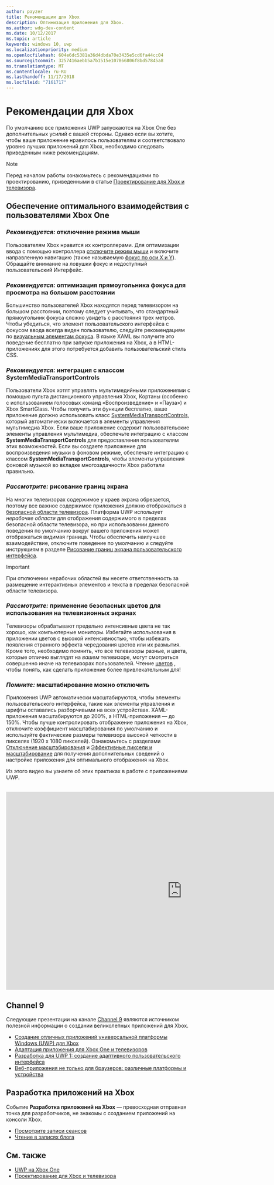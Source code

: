 ```yaml
---
author: payzer
title: Рекомендации для Xbox
description: Оптимизация приложения для Xbox.
ms.author: wdg-dev-content
ms.date: 10/12/2017
ms.topic: article
keywords: windows 10, uwp
ms.localizationpriority: medium
ms.openlocfilehash: 604e6dc5381a36d4dbda70e3435e5cd6fa44cc04
ms.sourcegitcommit: 3257416aebb5a7b1515e107866806f8bd57845a8
ms.translationtype: MT
ms.contentlocale: ru-RU
ms.lasthandoff: 11/17/2018
ms.locfileid: "7161717"
---
```

# <a name="xbox-best-practices"></a>Рекомендации для Xbox

По умолчанию все приложения UWP запускаются на Xbox One без дополнительных усилий с вашей стороны. Однако если вы хотите, чтобы ваше приложение нравилось пользователям и соответствовало уровню лучших приложений для Xbox, необходимо следовать приведенным ниже рекомендациям.
  > [!NOTE]
  > Перед началом работы ознакомьтесь с рекомендациями по проектированию, приведенными в статье [Проектирование для Xbox и телевизора](../design/devices/designing-for-tv.md).   

## <a name="to-build-the-best-experiences-for-xbox-one"></a>Обеспечение оптимального взаимодействия с пользователями Xbox One

### <a name="do-turn-off-mouse-mode"></a>*Рекомендуется:* отключение режима мыши

Пользователям Xbox нравится их контроллерами. Для оптимизации ввода с помощью контроллера [отключите режим мыши](how-to-disable-mouse-mode.md) и включите направленную навигацию (также называемую [фокус по оси X и Y](../design/devices/designing-for-tv.md#xy-focus-navigation-and-interaction)). Обращайте внимание на ловушки фокус и недоступный пользовательский Интерфейс.

### <a name="do-draw-a-focus-rectangle-that-is-appropriate-for-a-10-foot-experience"></a>*Рекомендуется:* оптимизация прямоугольника фокуса для просмотра на большом расстоянии

Большинство пользователей Xbox находятся перед телевизором на большом расстоянии, поэтому следует учитывать, что стандартный прямоугольник фокуса сложно увидеть с расстояния трех метров. Чтобы убедиться, что элемент пользовательского интерфейса с фокусом ввода всегда виден пользователю, следуйте рекомендациям по [визуальным элементам фокуса](../design/devices/designing-for-tv.md#focus-visual). В языке XAML вы получите это поведение бесплатно при запуске приложения на Xbox, а в HTML-приложениях для этого потребуется добавить пользовательский стиль CSS.

### <a name="do-integrate-with-the-systemmediatransportcontrols-class"></a>*Рекомендуется:* интеграция с классом SystemMediaTransportControls

Пользователи Xbox хотят управлять мультимедийными приложениями с помощью пульта дистанционного управления Xbox, Кортаны (особенно с использованием голосовых команд «Воспроизведение» и «Пауза») и Xbox SmartGlass. Чтобы получить эти функции бесплатно, ваше приложение должно использовать класс [SystemMediaTransportControls](https://msdn.microsoft.com/library/windows/apps/windows.media.systemmediatransportcontrols.aspx), который автоматически включается в элементы управления мультимедиа Xbox. Если ваше приложение содержит пользовательские элементы управления мультимедиа, обеспечьте интеграцию с классом **SystemMediaTransportControls** для предоставления пользователям этих возможностей. Если вы создаете приложение для воспроизведения музыки в фоновом режиме, обеспечьте интеграцию с классом **SystemMediaTransportControls**, чтобы элементы управления фоновой музыкой во вкладке многозадачности Xbox работали правильно.

<!-- ### *Do:* Use adaptive UI to account for snapped apps
One of the unique features of Xbox One is that users can snap apps such as Cortana next to any other app, so your app should respond gracefully when it runs in *fill mode*. Implement [adaptive UI](../get-started/universal-application-platform-guide.md#design-adaptive-ui-with-adaptive-panels) and make sure to test your app during development by snapping an app next to it. -->

### <a name="consider-draw-to-the-edge-of-the-screen"></a>*Рассмотрите:* рисование границ экрана

На многих телевизорах содержимое у краев экрана обрезается, поэтому все важное содержимое приложения должно отображаться в [безопасной области телевизора](../design/devices/designing-for-tv.md#tv-safe-area). Платформа UWP использует *нерабочие области* для отображения содержимого в пределах безопасной области телевизора, но при использовании данного поведения по умолчанию вокруг вашего приложения может отображаться видимая граница. Чтобы обеспечить наилучшее взаимодействие, отключите поведение по умолчанию и следуйте инструкциям в разделе [Рисование границ экрана пользовательского интерфейса](turn-off-overscan.md).
> [!IMPORTANT]
  > При отключении нерабочих областей вы несете ответственность за размещение интерактивных элементов и текста в пределах безопасной области телевизора. 

### <a name="consider-use-tv-safe-colors"></a>*Рассмотрите:* применение безопасных цветов для использования на телевизионных экранах

Телевизоры обрабатывают предельно интенсивные цвета не так хорошо, как компьютерные мониторы. Избегайте использования в приложении цветов с высокой интенсивностью, чтобы избежать появления странного эффекта чередования цветов или их размытия. Кроме того, необходимо помнить, что все телевизоры разные, и цвета, которые отлично выглядят на *вашем* телевизоре, могут смотреться совершенно иначе на телевизорах пользователей. Чтение [цветов](../design/devices/designing-for-tv.md#colors) , чтобы понять, как сделать приложение более привлекательным для!

### <a name="remember-you-can-disable-scaling"></a>*Помните:* масштабирование можно отключить

Приложения UWP автоматически масштабируются, чтобы элементы пользовательского интерфейса, такие как элементы управления и шрифты оставались разборчивыми на всех устройствах. XAML-приложения масштабируются до 200%, а HTML-приложения — до 150%. Чтобы лучше контролировать отображение приложения на Xbox, отключите коэффициент масштабирования по умолчанию и используйте фактические размеры телевизора высокой четкости в пикселях (1920 x 1080 пикселей). Ознакомьтесь с разделами [Отключение масштабирования](disable-scaling.md) и [Эффективные пиксели и масштабирование](../design/basics/design-and-ui-intro.md#effective-pixels-and-scaling) для получения дополнительных сведений о настройке приложения для оптимального отображения на Xbox.

Из этого видео вы узнаете об этих практиках в работе с приложениями UWP.
</br>
</br>
<iframe src="https://channel9.msdn.com/Blogs/One-Dev-Minute/Tailoring-your-UWP-app-for-Xbox/player" width="960" height="540" allowFullScreen frameBorder="0"></iframe>

## <a name="channel-9"></a>Channel 9

Следующие презентации на канале [Channel 9](https://channel9.msdn.com/) являются источником полезной информации о создании великолепных приложений для Xbox.

- [Создание отличных приложений универсальной платформы Windows (UWP) для Xbox](https://channel9.msdn.com/Events/Build/2016/B883)
- [Адаптация приложения для Xbox One и телевизоров](https://channel9.msdn.com/Events/Build/2016/T651-R1)
- [Разработка для UWP 1: создание адаптивного пользовательского интерфейса](https://channel9.msdn.com/Events/Build/2016/L724-R1)
- [Веб-приложения не только для браузеров: различные платформы и устройства](https://channel9.msdn.com/Events/Build/2016/B888)

## <a name="app-dev-on-xbox"></a>Разработка приложений на Xbox

Событие **Разработка приложений на Xbox** — превосходная отправная точка для разработчиков, не знакомы с созданием приложений на консоли Xbox.

* [Посмотрите записи сеансов](https://developer.microsoft.com/windows/projects/campaigns/app-dev-on-xbox-event#WatchNow)
* [Чтение в записях блога](https://developer.microsoft.com/windows/projects/campaigns/app-dev-on-xbox-event#BlogSeries)

## <a name="see-also"></a>См. также

- [UWP на Xbox One](index.md)
- [Проектирование для Xbox и телевизора](../design/devices/designing-for-tv.md)
